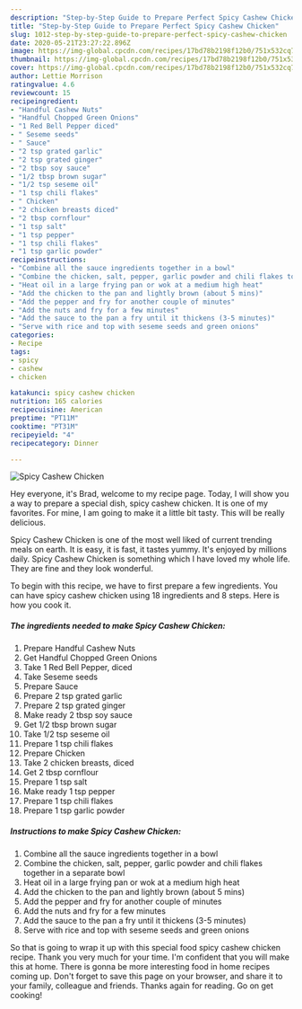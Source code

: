 ```yaml
---
description: "Step-by-Step Guide to Prepare Perfect Spicy Cashew Chicken"
title: "Step-by-Step Guide to Prepare Perfect Spicy Cashew Chicken"
slug: 1012-step-by-step-guide-to-prepare-perfect-spicy-cashew-chicken
date: 2020-05-21T23:27:22.896Z
image: https://img-global.cpcdn.com/recipes/17bd78b2198f12b0/751x532cq70/spicy-cashew-chicken-recipe-main-photo.jpg
thumbnail: https://img-global.cpcdn.com/recipes/17bd78b2198f12b0/751x532cq70/spicy-cashew-chicken-recipe-main-photo.jpg
cover: https://img-global.cpcdn.com/recipes/17bd78b2198f12b0/751x532cq70/spicy-cashew-chicken-recipe-main-photo.jpg
author: Lettie Morrison
ratingvalue: 4.6
reviewcount: 15
recipeingredient:
- "Handful Cashew Nuts"
- "Handful Chopped Green Onions"
- "1 Red Bell Pepper diced"
- " Seseme seeds"
- " Sauce"
- "2 tsp grated garlic"
- "2 tsp grated ginger"
- "2 tbsp soy sauce"
- "1/2 tbsp brown sugar"
- "1/2 tsp seseme oil"
- "1 tsp chili flakes"
- " Chicken"
- "2 chicken breasts diced"
- "2 tbsp cornflour"
- "1 tsp salt"
- "1 tsp pepper"
- "1 tsp chili flakes"
- "1 tsp garlic powder"
recipeinstructions:
- "Combine all the sauce ingredients together in a bowl"
- "Combine the chicken, salt, pepper, garlic powder and chili flakes together in a separate bowl"
- "Heat oil in a large frying pan or wok at a medium high heat"
- "Add the chicken to the pan and lightly brown (about 5 mins)"
- "Add the pepper and fry for another couple of minutes"
- "Add the nuts and fry for a few minutes"
- "Add the sauce to the pan a fry until it thickens (3-5 minutes)"
- "Serve with rice and top with seseme seeds and green onions"
categories:
- Recipe
tags:
- spicy
- cashew
- chicken

katakunci: spicy cashew chicken 
nutrition: 165 calories
recipecuisine: American
preptime: "PT11M"
cooktime: "PT31M"
recipeyield: "4"
recipecategory: Dinner

---
```



![Spicy Cashew Chicken](https://img-global.cpcdn.com/recipes/17bd78b2198f12b0/751x532cq70/spicy-cashew-chicken-recipe-main-photo.jpg)

Hey everyone, it's Brad, welcome to my recipe page. Today, I will show you a way to prepare a special dish, spicy cashew chicken. It is one of my favorites. For mine, I am going to make it a little bit tasty. This will be really delicious.



Spicy Cashew Chicken is one of the most well liked of current trending meals on earth. It is easy, it is fast, it tastes yummy. It's enjoyed by millions daily. Spicy Cashew Chicken is something which I have loved my whole life. They are fine and they look wonderful.


To begin with this recipe, we have to first prepare a few ingredients. You can have spicy cashew chicken using 18 ingredients and 8 steps. Here is how you cook it.

<!--inarticleads1-->

##### The ingredients needed to make Spicy Cashew Chicken:

1. Prepare Handful Cashew Nuts
1. Get Handful Chopped Green Onions
1. Take 1 Red Bell Pepper, diced
1. Take  Seseme seeds
1. Prepare  Sauce
1. Prepare 2 tsp grated garlic
1. Prepare 2 tsp grated ginger
1. Make ready 2 tbsp soy sauce
1. Get 1/2 tbsp brown sugar
1. Take 1/2 tsp seseme oil
1. Prepare 1 tsp chili flakes
1. Prepare  Chicken
1. Take 2 chicken breasts, diced
1. Get 2 tbsp cornflour
1. Prepare 1 tsp salt
1. Make ready 1 tsp pepper
1. Prepare 1 tsp chili flakes
1. Prepare 1 tsp garlic powder




<!--inarticleads2-->

##### Instructions to make Spicy Cashew Chicken:

1. Combine all the sauce ingredients together in a bowl
1. Combine the chicken, salt, pepper, garlic powder and chili flakes together in a separate bowl
1. Heat oil in a large frying pan or wok at a medium high heat
1. Add the chicken to the pan and lightly brown (about 5 mins)
1. Add the pepper and fry for another couple of minutes
1. Add the nuts and fry for a few minutes
1. Add the sauce to the pan a fry until it thickens (3-5 minutes)
1. Serve with rice and top with seseme seeds and green onions




So that is going to wrap it up with this special food spicy cashew chicken recipe. Thank you very much for your time. I'm confident that you will make this at home. There is gonna be more interesting food in home recipes coming up. Don't forget to save this page on your browser, and share it to your family, colleague and friends. Thanks again for reading. Go on get cooking!
